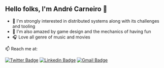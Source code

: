 ## Hello folks, I'm André Carneiro 👋

- 🌱 I'm strongly interested in distributed systems along with its challenges and tooling
- 👾 I'm also amazed by game design and the mechanics of having fun
- 🎧 Love all genre of music and movies


📫 Reach me at:

[![Twitter Badge](https://img.shields.io/badge/Twitter-1A8CD8?style=for-the-badge&logo=twitter&logoColor=white)](https://twitter.com/andrenet0)
[![Linkedin Badge](https://img.shields.io/badge/LinkedIn-0077B5?style=for-the-badge&logo=linkedin&logoColor=white)](https://www.linkedin.com/in/andrent/)
[![Gmail Badge](https://img.shields.io/badge/Gmail-D14836?style=for-the-badge&logo=gmail&logoColor=white)](mailto:jandrecneto@gmail.com)
